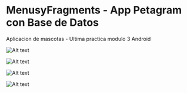 # MenusyFragments - App Petagram con Base de Datos
Aplicacion de mascotas - Ultima practica modulo 3 Android

![Alt text](https://github.com/mbarrios91/Petagram/blob/master/app/src/main/res/drawable-mdpi/captura_uno.png "Primera Pantalla - Inicio")

![Alt text](https://github.com/mbarrios91/Petagram/blob/master/app/src/main/res/drawable-mdpi/captura_dos.png "Segunda Pantalla - Mascotas Favoritas")

![Alt text](https://github.com/mbarrios91/Petagram/blob/master/app/src/main/res/drawable-mdpi/captura_tres.png "Tercera Pantalla - Perfil")

![Alt text](https://github.com/mbarrios91/Petagram/blob/master/app/src/main/res/drawable-mdpi/modelo_bd_petagram.png "Cuarta Pantalla - Modelo de Base de Datos")


